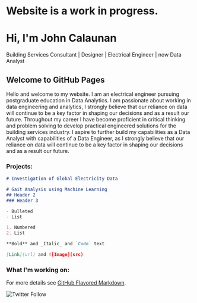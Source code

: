 # Website is a work in progress.
# Hi, I'm John Calaunan
Building Services Consultant | Designer | Electrical Engineer | now Data Analyst

## Welcome to GitHub Pages
Hello and welcome to my website. I am an electrical engineer pursuing postgraduate education in Data Analytics. I am passionate about working in data engineering and analytics, I strongly believe that our reliance on data will continue to be a key factor in shaping our decisions and as a result our future.
Throughout my career I have become proficient in critical thinking and problem solving to develop practical engineered solutions for the building services industry.
I aspire to further build my capabilities as a Data Analyst with capabilities of a Data Engineer, as I strongly believe that our reliance on data will continue to be a key factor in shaping our decisions and as a result our future.

### Projects:

```markdown
# Investigation of Global Electricity Data

# Gait Analysis using Machine Learning
## Header 2
### Header 3

- Bulleted
- List

1. Numbered
2. List

**Bold** and _Italic_ and `Code` text

[Link](url) and ![Image](src)
```
### What I'm working on:

For more details see [GitHub Flavored Markdown](https://guides.github.com/features/mastering-markdown/).

![Twitter Follow](https://img.shields.io/twitter/follow/JCalaunan?color=blue&label=Follow&style=social)
